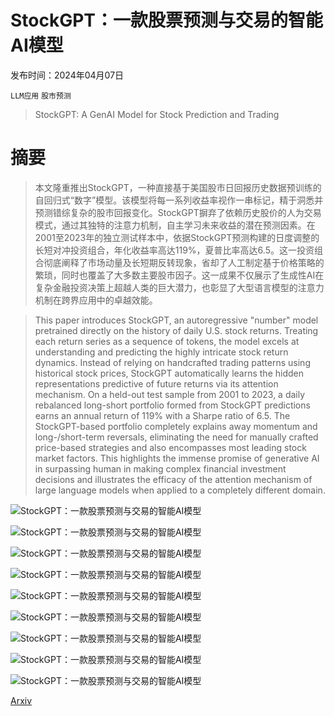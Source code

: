 # StockGPT：一款股票预测与交易的智能AI模型

发布时间：2024年04月07日

`LLM应用` `股市预测`

> StockGPT: A GenAI Model for Stock Prediction and Trading

# 摘要

> 本文隆重推出StockGPT，一种直接基于美国股市日回报历史数据预训练的自回归式“数字”模型。该模型将每一系列收益率视作一串标记，精于洞悉并预测错综复杂的股市回报变化。StockGPT摒弃了依赖历史股价的人为交易模式，通过其独特的注意力机制，自主学习未来收益的潜在预测因素。在2001至2023年的独立测试样本中，依据StockGPT预测构建的日度调整的长短对冲投资组合，年化收益率高达119%，夏普比率高达6.5。这一投资组合彻底阐释了市场动量及长短期反转现象，省却了人工制定基于价格策略的繁琐，同时也覆盖了大多数主要股市因子。这一成果不仅展示了生成性AI在复杂金融投资决策上超越人类的巨大潜力，也彰显了大型语言模型的注意力机制在跨界应用中的卓越效能。

> This paper introduces StockGPT, an autoregressive "number" model pretrained directly on the history of daily U.S. stock returns. Treating each return series as a sequence of tokens, the model excels at understanding and predicting the highly intricate stock return dynamics. Instead of relying on handcrafted trading patterns using historical stock prices, StockGPT automatically learns the hidden representations predictive of future returns via its attention mechanism. On a held-out test sample from 2001 to 2023, a daily rebalanced long-short portfolio formed from StockGPT predictions earns an annual return of 119% with a Sharpe ratio of 6.5. The StockGPT-based portfolio completely explains away momentum and long-/short-term reversals, eliminating the need for manually crafted price-based strategies and also encompasses most leading stock market factors. This highlights the immense promise of generative AI in surpassing human in making complex financial investment decisions and illustrates the efficacy of the attention mechanism of large language models when applied to a completely different domain.

![StockGPT：一款股票预测与交易的智能AI模型](../../../paper_images/2404.05101/x1.png)

![StockGPT：一款股票预测与交易的智能AI模型](../../../paper_images/2404.05101/x2.png)

![StockGPT：一款股票预测与交易的智能AI模型](../../../paper_images/2404.05101/x3.png)

![StockGPT：一款股票预测与交易的智能AI模型](../../../paper_images/2404.05101/x4.png)

![StockGPT：一款股票预测与交易的智能AI模型](../../../paper_images/2404.05101/x5.png)

![StockGPT：一款股票预测与交易的智能AI模型](../../../paper_images/2404.05101/x6.png)

![StockGPT：一款股票预测与交易的智能AI模型](../../../paper_images/2404.05101/x7.png)

![StockGPT：一款股票预测与交易的智能AI模型](../../../paper_images/2404.05101/x8.png)

![StockGPT：一款股票预测与交易的智能AI模型](../../../paper_images/2404.05101/x9.png)

[Arxiv](https://arxiv.org/abs/2404.05101)